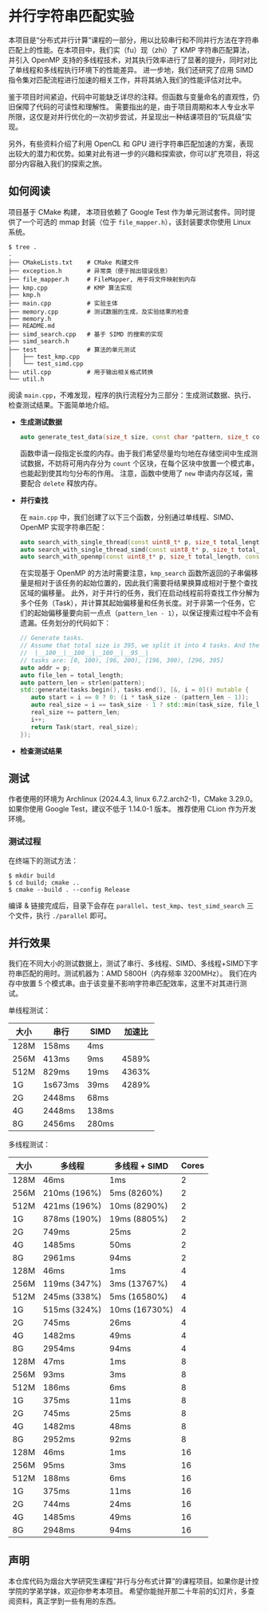 
# 并行字符串匹配实验

本项目是“分布式并行计算”课程的一部分，用以比较串行和不同并行方法在字符串匹配上的性能。在本项目中，我们实（fu）现（zhi）了 KMP 字符串匹配算法，并引入 OpenMP 支持的多线程技术，对其执行效率进行了显著的提升，同时对比了单线程和多线程执行环境下的性能差异。
进一步地，我们还研究了应用 SIMD 指令集对匹配流程进行加速的相关工作，并将其纳入我们的性能评估对比中。

鉴于项目时间紧迫，代码中可能缺乏详尽的注释。但函数与变量命名的直观性，仍旧保障了代码的可读性和理解性。
需要指出的是，由于项目周期和本人专业水平所限，这仅是对并行优化的一次初步尝试，并呈现出一种结课项目的“玩具级”实现。

另外，有些资料介绍了利用 OpenCL 和 GPU 进行字符串匹配加速的方案，表现出较大的潜力和优势。如果对此有进一步的兴趣和探索欲，你可以扩充项目，将这部分内容融入我们的探索之旅。

## 如何阅读

项目基于 CMake 构建，
本项目依赖了 Google Test 作为单元测试套件。同时提供了一个可选的 mmap 封装（位于 `file_mapper.h`），该封装要求你使用 Linux 系统。

```shell
$ tree .
.
├── CMakeLists.txt    # CMake 构建文件
├── exception.h       # 异常类（便于抛出错误信息）
├── file_mapper.h     # FileMapper, 用于将文件映射到内存
├── kmp.cpp           # KMP 算法实现
├── kmp.h
├── main.cpp          # 实验主体
├── memory.cpp        # 测试数据的生成，及实验结果的检查
├── memory.h
├── README.md
├── simd_search.cpp   # 基于 SIMD 的搜索的实现
├── simd_search.h
├── test              # 算法的单元测试
│   ├── test_kmp.cpp
│   └── test_simd.cpp
├── util.cpp          # 用于输出相关格式转换
└── util.h
```

阅读 `main.cpp`，不难发现，程序的执行流程分为三部分：生成测试数据、执行、检查测试结果。下面简单地介绍。

- **生成测试数据**

   ```cpp
  auto generate_test_data(size_t size, const char *pattern, size_t count) -> const uint8_t*;
  ```
  函数申请一段指定长度的内存。由于我们希望尽量均匀地在存储空间中生成测试数据，不妨将可用内存分为 `count` 个区块，在每个区块中放置一个模式串，也能起到使其均匀分布的作用。
  注意，函数中使用了 `new` 申请内存区域，需要配合 `delete` 释放内存。

- **并行查找**

   在 `main.cpp` 中，我们创建了以下三个函数，分别通过单线程、SIMD、OpenMP 实现字符串匹配：
   ```cpp
  auto search_with_single_thread(const uint8_t* p, size_t total_length, const char *pattern) -> std::vector<size_t>;
  auto search_with_single_thread_simd(const uint8_t* p, size_t total_length, const char *pattern) -> std::vector<size_t>;
  auto search_with_openmp(const uint8_t* p, size_t total_length, const char *pattern) -> std::vector<size_t>;
  ```

   在实现基于 OpenMP 的方法时需要注意，`kmp_search` 函数所返回的子串偏移量是相对于该任务的起始位置的，因此我们需要将结果换算成相对于整个查找区域的偏移量。
   此外，对于并行的任务，我们在启动线程前将查找工作分解为多个任务（Task），并计算其起始偏移量和任务长度。对于非第一个任务，它们的起始偏移量要向前一点点（`pattern_len - 1`），以保证搜索过程中不会有遗漏。任务划分的代码如下：
   ```cpp
  // Generate tasks.
  // Assume that total size is 395, we split it into 4 tasks. And the length to the pattern is 5.
  //  |__100__|__100__|__100__|__95__|
  // tasks are: [0, 100), [96, 200), [196, 300), [296, 395]
  auto addr = p;
  auto file_len = total_length;
  auto pattern_len = strlen(pattern);
  std::generate(tasks.begin(), tasks.end(), [&, i = 0]() mutable {
      auto start = i == 0 ? 0: (i * task_size - (pattern_len - 1));
      auto real_size = i == task_size - 1 ? std::min(task_size, file_len - i * task_size) : task_size;
      real_size += pattern_len;
      i++;
      return Task(start, real_size);
  });
   ```

- **检查测试结果**

## 测试

作者使用的环境为 Archlinux (2024.4.3, linux 6.7.2.arch2-1)，CMake 3.29.0。 如果你使用 Google Test，建议不低于 1.14.0-1 版本。
推荐使用 CLion 作为开发环境。

### 测试过程

在终端下的测试方法：

```shell
$ mkdir build
$ cd build; cmake ..
$ cmake --build . --config Release
```

编译 & 链接完成后，目录下会存在 `parallel`、`test_kmp`、`test_simd_search` 三个文件，执行 `./parallel` 即可。

## 并行效果

我们在不同大小的测试数据上，测试了串行、多线程、SIMD、多线程+SIMD下字符串匹配的用时。测试机器为：AMD 5800H（内存频率 3200MHz）。
我们在内存中放置 5 个模式串。由于该变量不影响字符串匹配效率，这里不对其进行测试。

单线程测试：

| 大小 | 串行    | SIMD  | 加速比 |
| ---- | ------- | ----- | ------ |
| 128M | 158ms   | 4ms   |        |
| 256M | 413ms   | 9ms   | 4589%  |
| 512M | 829ms   | 19ms  | 4363%  |
| 1G   | 1s673ms | 39ms  | 4289%  |
| 2G   | 2448ms  | 68ms  |        |
| 4G   | 2448ms  | 138ms |        |
| 8G   | 2456ms  | 280ms |        |

多线程测试：

| 大小 | 多线程       | 多线程 + SIMD | Cores |
| ---- | ------------ | ------------- | ----- |
| 128M | 46ms         | 1ms           | 2     |
| 256M | 210ms (196%) | 5ms (8260%)   | 2     |
| 512M | 421ms (196%) | 10ms (8290%)  | 2     |
| 1G   | 878ms (190%) | 19ms (8805%)  | 2     |
| 2G   | 749ms        | 25ms          | 2     |
| 4G   | 1485ms       | 50ms          | 2     |
| 8G   | 2961ms       | 94ms          | 2     |
| 128M | 46ms         | 1ms           | 4     |
| 256M | 119ms (347%) | 3ms (13767%)  | 4     |
| 512M | 245ms (338%) | 5ms (16580%)  | 4     |
| 1G   | 515ms (324%) | 10ms (16730%) | 4     |
| 2G   | 745ms        | 26ms          | 4     |
| 4G   | 1482ms       | 49ms          | 4     |
| 8G   | 2954ms       | 94ms          | 4     |
| 128M | 47ms         | 1ms           | 8     |
| 256M | 93ms         | 3ms           | 8     |
| 512M | 186ms        | 6ms           | 8     |
| 1G   | 375ms        | 11ms          | 8     |
| 2G   | 745ms        | 25ms          | 8     |
| 4G   | 1482ms       | 48ms          | 8     |
| 8G   | 2952ms       | 92ms          | 8     |
| 128M | 46ms         | 1ms           | 16    |
| 256M | 95ms         | 3ms           | 16    |
| 512M | 188ms        | 6ms           | 16    |
| 1G   | 375ms        | 11ms          | 16    |
| 2G   | 744ms        | 24ms          | 16    |
| 4G   | 1485ms       | 49ms          | 16    |
| 8G   | 2948ms       | 94ms          | 16    |



## 声明

本仓库代码为烟台大学研究生课程“并行与分布式计算”的课程项目。如果你是计控学院的学弟学妹，欢迎你参考本项目。
希望你能抛开那二十年前的幻灯片，多查阅资料，真正学到一些有用的东西。	